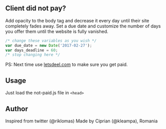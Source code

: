 ## Client did not pay?


Add opacity to the body tag and decrease it every day until their site completely fades away. Set a due date and customize the number of days you offer them until the website is fully vanished. 


```javascript
/* change these variables as you wish */
var due_date = new Date('2017-02-27');
var days_deadline = 60;
/* stop changing here */
```

PS: Next time use [letsdeel.com](https://letsdeel.com ) to make sure you get paid.

## Usage
Just load the not-paid.js file in ```<head>```

## Author

Inspired from twitter (@riklomas)
Made by Ciprian (@kleampa), Romania
